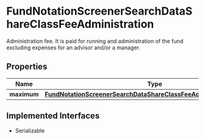 

# FundNotationScreenerSearchDataShareClassFeeAdministration

Administration fee. It is paid for running and administration of the fund excluding expenses for an advisor and/or a manager.

## Properties

Name | Type | Description | Notes
------------ | ------------- | ------------- | -------------
**maximum** | [**FundNotationScreenerSearchDataShareClassFeeAdministrationMaximum**](FundNotationScreenerSearchDataShareClassFeeAdministrationMaximum.md) |  |  [optional]


## Implemented Interfaces

* Serializable


